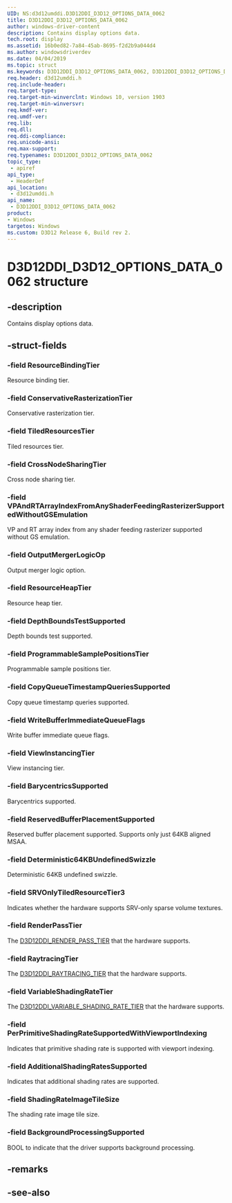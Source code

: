 ```yaml
---
UID: NS:d3d12umddi.D3D12DDI_D3D12_OPTIONS_DATA_0062
title: D3D12DDI_D3D12_OPTIONS_DATA_0062
author: windows-driver-content
description: Contains display options data.
tech.root: display
ms.assetid: 16b0ed82-7a84-45ab-8695-f2d2b9a044d4
ms.author: windowsdriverdev
ms.date: 04/04/2019
ms.topic: struct
ms.keywords: D3D12DDI_D3D12_OPTIONS_DATA_0062, D3D12DDI_D3D12_OPTIONS_DATA_0062, 
req.header: d3d12umddi.h
req.include-header:
req.target-type:
req.target-min-winverclnt: Windows 10, version 1903
req.target-min-winversvr:
req.kmdf-ver:
req.umdf-ver:
req.lib:
req.dll:
req.ddi-compliance:
req.unicode-ansi:
req.max-support:
req.typenames: D3D12DDI_D3D12_OPTIONS_DATA_0062
topic_type: 
 - apiref
api_type: 
 - HeaderDef
api_location: 
 - d3d12umddi.h
api_name: 
 - D3D12DDI_D3D12_OPTIONS_DATA_0062
product:
- Windows
targetos: Windows
ms.custom: D3D12 Release 6, Build rev 2.
---
```


# D3D12DDI_D3D12_OPTIONS_DATA_0062 structure

## -description

Contains display options data.

## -struct-fields

### -field ResourceBindingTier

Resource binding tier.

### -field ConservativeRasterizationTier

Conservative rasterization tier.

### -field TiledResourcesTier

Tiled resources tier.

### -field CrossNodeSharingTier

Cross node sharing tier.

### -field VPAndRTArrayIndexFromAnyShaderFeedingRasterizerSupportedWithoutGSEmulation

VP and RT array index from any shader feeding rasterizer supported without GS emulation.

### -field OutputMergerLogicOp

Output merger logic option.

### -field ResourceHeapTier

Resource heap tier.

### -field DepthBoundsTestSupported

Depth bounds test supported.

### -field ProgrammableSamplePositionsTier

Programmable sample positions tier.

### -field CopyQueueTimestampQueriesSupported

Copy queue timestamp queries supported.

### -field WriteBufferImmediateQueueFlags

Write buffer immediate queue flags.

### -field ViewInstancingTier

View instancing tier.

### -field BarycentricsSupported

Barycentrics supported.

### -field ReservedBufferPlacementSupported

Reserved buffer placement supported. Supports only just 64KB aligned MSAA.

### -field Deterministic64KBUndefinedSwizzle

Deterministic 64KB undefined swizzle.

### -field SRVOnlyTiledResourceTier3

Indicates whether the hardware supports SRV-only sparse volume textures.

### -field RenderPassTier

The [D3D12DDI_RENDER_PASS_TIER](ne-d3d12umddi-d3d12ddi_render_pass_tier.md) that the hardware supports. 

### -field RaytracingTier

The [D3D12DDI_RAYTRACING_TIER](ne-d3d12umddi-d3d12ddi_raytracing_tier.md) that the hardware supports.

### -field VariableShadingRateTier

The [D3D12DDI_VARIABLE_SHADING_RATE_TIER](ne-d3d12umddi-d3d12ddi_variable_shading_rate_tier.md) that the hardware supports.

### -field PerPrimitiveShadingRateSupportedWithViewportIndexing

Indicates that primitive shading rate is supported with viewport indexing.

### -field AdditionalShadingRatesSupported

Indicates that additional shading rates are supported.

### -field ShadingRateImageTileSize

The shading rate image tile size.

### -field BackgroundProcessingSupported
 
BOOL to indicate that the driver supports background processing.

## -remarks

## -see-also